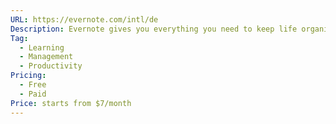 ```yaml
---
URL: https://evernote.com/intl/de
Description: Evernote gives you everything you need to keep life organized—great note taking, project planning, and easy ways to find what you need, when you need it.
Tag:
  - Learning
  - Management
  - Productivity
Pricing:
  - Free
  - Paid
Price: starts from $7/month
---
```

